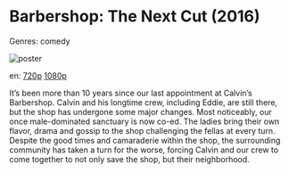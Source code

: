 # Barbershop: The Next Cut (2016)

Genres: comedy

![poster](http://image.tmdb.org/t/p/w500/aUPjbU8gnMtl84Qyybi873jawE5.jpg)

en:
  [720p](magnet:?xt=urn:btih:2B96FB213A3AC37E90BC2A6B56A15F7F03A83ED4&tr=udp://glotorrents.pw:6969/announce&tr=udp://tracker.opentrackr.org:1337/announce&tr=udp://torrent.gresille.org:80/announce&tr=udp://tracker.openbittorrent.com:80&tr=udp://tracker.coppersurfer.tk:6969&tr=udp://tracker.leechers-paradise.org:6969&tr=udp://p4p.arenabg.ch:1337&tr=udp://tracker.internetwarriors.net:1337)
  [1080p](magnet:?xt=urn:btih:B4516BB99D6A29183D45A6CFA245ACEA61383E85&tr=udp://glotorrents.pw:6969/announce&tr=udp://tracker.opentrackr.org:1337/announce&tr=udp://torrent.gresille.org:80/announce&tr=udp://tracker.openbittorrent.com:80&tr=udp://tracker.coppersurfer.tk:6969&tr=udp://tracker.leechers-paradise.org:6969&tr=udp://p4p.arenabg.ch:1337&tr=udp://tracker.internetwarriors.net:1337)
  


It’s been more than 10 years since our last appointment at Calvin’s Barbershop. Calvin and his longtime crew, including Eddie, are still there, but the shop has undergone some major changes. Most noticeably, our once male-dominated sanctuary is now co-ed. The ladies bring their own flavor, drama and gossip to the shop challenging the fellas at every turn. Despite the good times and camaraderie within the shop, the surrounding community has taken a turn for the worse, forcing Calvin and our crew to come together to not only save the shop, but their neighborhood.